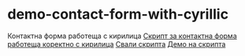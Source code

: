 demo-contact-form-with-cyrillic
===============================

Контактна форма работеща с кирилица
<a href="http://uphero.biz/skript-za-kontaktna-forma-raboteshta-korektno-s-kirilitsa/">Скрипт за контактна форма работеща коректно с кирилица</a>
<a href="http://uphero.biz/file/contact-form-with-cyrillic.zip">Свали скрипта</a>
<a href="http://demo.uphero.biz/cf/">Демо на скрипта</a>
